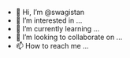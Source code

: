 - 👋 Hi, I’m @swagistan
- 👀 I’m interested in ...
- 🌱 I’m currently learning ...
- 💞️ I’m looking to collaborate on ...
- 📫 How to reach me ...

<!---
swagistan/swagistan is a ✨ special ✨ repository because its `README.md` (this file) appears on your GitHub profile.
You can click the Preview link to take a look at your changes.
--->
